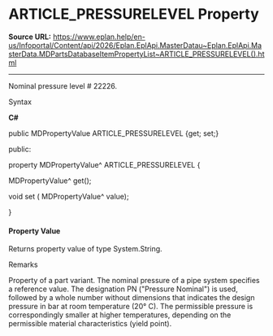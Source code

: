 # ARTICLE_PRESSURELEVEL Property

**Source URL:** https://www.eplan.help/en-us/Infoportal/Content/api/2026/Eplan.EplApi.MasterDatau~Eplan.EplApi.MasterData.MDPartsDatabaseItemPropertyList~ARTICLE_PRESSURELEVEL().html

---

Nominal pressure level # 22226.

Syntax

**C#**



public MDPropertyValue ARTICLE_PRESSURELEVEL {get; set;}

public:

property MDPropertyValue^ ARTICLE_PRESSURELEVEL {

   MDPropertyValue^ get();

   void set (    MDPropertyValue^ value);

}


#### Property Value

Returns property value of type System.String.

Remarks

Property of a part variant. The nominal pressure of a pipe system specifies a reference value. The designation PN ("Pressure Nominal") is used, followed by a whole number without dimensions that indicates the design pressure in bar at room temperature (20° C). The permissible pressure is correspondingly smaller at higher temperatures, depending on the permissible material characteristics (yield point).

